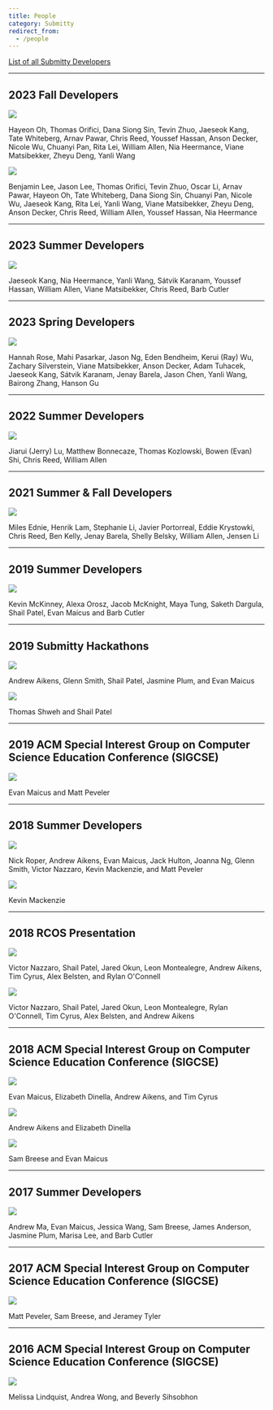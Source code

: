 ```yaml
---
title: People
category: Submitty
redirect_from:
  - /people
---
```



[List of all Submitty Developers](https://github.com/Submitty/Submitty/blob/master/AUTHORS.md)

---

## 2023 Fall Developers

![](/images/people/2023_fall.png)

Hayeon Oh, 
Thomas Orifici, 
Dana Siong Sin,
Tevin Zhuo,
Jaeseok Kang,
Tate Whiteberg,
Arnav Pawar, 
Chris Reed,
Youssef Hassan,
Anson Decker,
Nicole Wu,
Chuanyi Pan,
Rita Lei,
William Allen,
Nia Heermance,
Viane Matsibekker,
Zheyu Deng, 
Yanli Wang

![](/images/people/2023_fall_presentation.png)

Benjamin Lee,
Jason Lee,
Thomas Orifici,
Tevin Zhuo,
Oscar Li,
Arnav Pawar,
Hayeon Oh, 
Tate Whiteberg,
Dana Siong Sin,
Chuanyi Pan,
Nicole Wu,
Jaeseok Kang,
Rita Lei,
Yanli Wang,
Viane Matsibekker,
Zheyu Deng, 
Anson Decker,
Chris Reed,
William Allen,
Youssef Hassan,
Nia Heermance


---

## 2023 Summer Developers

![](/images/people/2023_summer.png)

Jaeseok Kang,
Nia Heermance,
Yanli Wang,
Sátvik Karanam,
Youssef Hassan,
William Allen,
Viane Matsibekker,
Chris Reed,
Barb Cutler

---

## 2023 Spring Developers

![](/images/people/2023_spring.png)


Hannah Rose,
Mahi Pasarkar,
Jason Ng,
Eden Bendheim,
Kerui (Ray) Wu,
Zachary Silverstein,
Viane Matsibekker,
Anson Decker,
Adam Tuhacek,
Jaeseok Kang,
Sátvik Karanam,
Jenay Barela,
Jason Chen,
Yanli Wang,
Bairong Zhang,
Hanson Gu


---


## 2022 Summer Developers

![](/images/people/2022_summer.png)

Jiarui (Jerry) Lu, Matthew Bonnecaze, Thomas Kozlowski, Bowen (Evan) Shi, Chris Reed, William Allen

---

## 2021 Summer & Fall Developers

![](/images/people/2021_summer_fall.png)

Miles Ednie, Henrik Lam, Stephanie Li, Javier Portorreal, Eddie Krystowki, Chris Reed, Ben Kelly, Jenay Barela, Shelly Belsky, William Allen, Jensen Li

---

## 2019 Summer Developers

![](/images/people/2019_summer.jpeg)

Kevin McKinney, Alexa Orosz, Jacob McKnight, Maya Tung, Saketh Dargula, Shail Patel, Evan Maicus and Barb Cutler

---

## 2019 Submitty Hackathons

![](/images/people/2019_may_quarterzips.jpeg)

Andrew Aikens, Glenn Smith, Shail Patel, Jasmine Plum, and Evan Maicus

![](/images/people/2019_september_thomas_shail.jpeg)

Thomas Shweh and Shail Patel

---

## 2019 ACM Special Interest Group on Computer Science Education Conference (SIGCSE)

![](/images/people/2019_sigcse_evan_matt.jpeg)

Evan Maicus and Matt Peveler

---

## 2018 Summer Developers

![](/images/people/2018_summer.jpeg)

Nick Roper, Andrew Aikens, Evan Maicus, Jack Hulton, Joanna Ng, Glenn Smith, Victor Nazzaro, Kevin Mackenzie, and Matt Peveler

![](/images/people/2018_october_kevin.jpeg)

Kevin Mackenzie

---

## 2018 RCOS Presentation

![](/images/people/2018_april_rcos_1.jpeg)

Victor Nazzaro, Shail Patel, Jared Okun, Leon Montealegre, Andrew
Aikens, Tim Cyrus, Alex Belsten, and Rylan O'Connell

![](/images/people/2018_april_rcos_2.jpeg)

Victor Nazzaro, Shail Patel, Jared Okun, Leon Montealegre,
Rylan O'Connell, Tim Cyrus, Alex Belsten, and 
Andrew Aikens

---

## 2018 ACM Special Interest Group on Computer Science Education Conference (SIGCSE)

![](/images/people/2018_sigcse_evan_elizabeth_andrew_tim.jpeg)

Evan Maicus, Elizabeth Dinella, Andrew Aikens, and Tim Cyrus

![](/images/people/2018_sigcse_andrew_elizabeth.jpeg)

Andrew Aikens and Elizabeth Dinella

![](/images/people/2018_sigcse_sam_evan.jpeg)

Sam Breese and Evan Maicus

---

## 2017 Summer Developers

![](/images/people/2017_summer.jpg)

Andrew Ma, Evan Maicus, Jessica Wang, Sam Breese, James Anderson, Jasmine Plum, Marisa Lee, and Barb Cutler

---

## 2017 ACM Special Interest Group on Computer Science Education Conference (SIGCSE)

![](/images/people/2017_sigcse_matt_sam_jeramey.jpeg)

Matt Peveler, Sam Breese, and Jeramey Tyler

---

## 2016 ACM Special Interest Group on Computer Science Education Conference (SIGCSE)

![](/images/people/2016_sigcse_melissa_andrea_beverly.jpeg)

Melissa Lindquist, Andrea Wong, and Beverly Sihsobhon